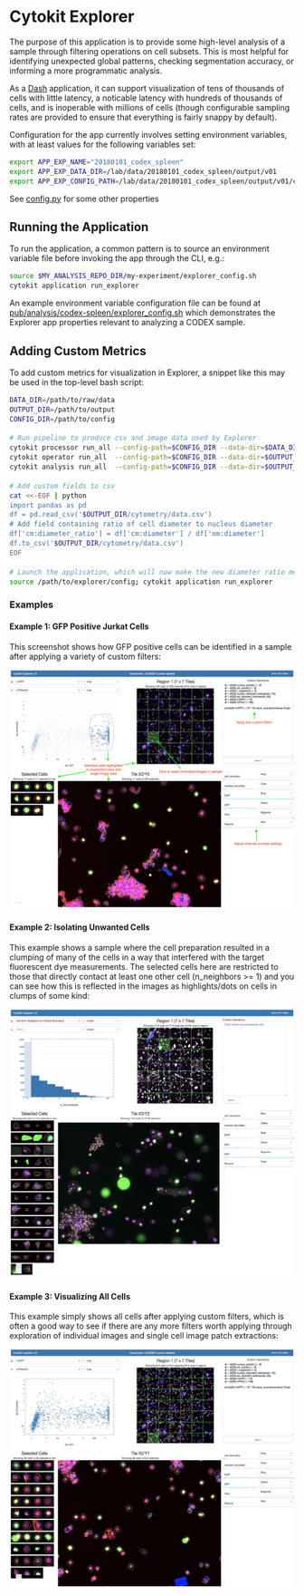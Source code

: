 # Cytokit Explorer

The purpose of this application is to provide some high-level analysis of a sample through 
filtering operations on cell subsets.  This is most helpful for identifying unexpected global patterns, 
checking segmentation accuracy, or informing a more programmatic analysis.

As a [Dash](https://plot.ly/products/dash/) application, it can support visualization of tens of 
thousands of cells with little latency, a noticable latency with hundreds of thousands of cells, and
is inoperable with millions of cells (though configurable sampling rates are provided to ensure
that everything is fairly snappy by default).

Configuration for the app currently involves setting environment variables, with at least values for the following variables set:

```bash
export APP_EXP_NAME="20180101_codex_spleen"
export APP_EXP_DATA_DIR=/lab/data/20180101_codex_spleen/output/v01
export APP_EXP_CONFIG_PATH=/lab/data/20180101_codex_spleen/output/v01/config
```

See [config.py](https://github.com/hammerlab/cytokit/blob/54d56880413f1a89000056a1f2b9af1c590cf43e/python/applications/cytokit_app/explorer/config.py) for some other properties

## Running the Application

To run the application, a common pattern is to source an environment variable file before invoking the app through the CLI, e.g.:

```bash
source $MY_ANALYSIS_REPO_DIR/my-experiment/explorer_config.sh
cytokit application run_explorer
```

An example environment variable configuration file can be found at [pub/analysis/codex-spleen/explorer_config.sh](../../../../pub/analysis/codex-spleen/explorer_config.sh) which demonstrates the Explorer app properties relevant to analyzing a CODEX sample.

## Adding Custom Metrics

To add custom metrics for visualization in Explorer, a snippet like this may be used in the top-level bash script:

```bash
DATA_DIR=/path/to/raw/data
OUTPUT_DIR=/path/to/output
CONFIG_DIR=/path/to/config

# Run pipeline to produce csv and image data used by Explorer
cytokit processor run_all --config-path=$CONFIG_DIR --data-dir=$DATA_DIR --output-dir=$OUTPUT_DIR
cytokit operator run_all  --config-path=$CONFIG_DIR --data-dir=$OUTPUT_DIR 
cytokit analysis run_all  --config-path=$CONFIG_DIR --data-dir=$OUTPUT_DIR 

# Add custom fields to csv
cat <<-EOF | python
import pandas as pd
df = pd.read_csv('$OUTPUT_DIR/cytometry/data.csv')
# Add field containing ratio of cell diameter to nucleus diameter
df['cm:diameter_ratio'] = df['cm:diameter'] / df['nm:diameter']
df.to_csv('$OUTPUT_DIR/cytometry/data.csv')
EOF

# Launch the application, which will now make the new diameter ratio metric available
source /path/to/explorer/config; cytokit application run_explorer
```
    
### Examples

#### Example 1: GFP Positive Jurkat Cells

This screenshot shows how GFP positive cells can be identified in a sample after applying a variety of custom 
filters:

![GFP_Pos_Example](../../../../docs/images/explorer_gfp_pos_image.jpg)

#### Example 2: Isolating Unwanted Cells

This example shows a sample where the cell preparation resulted in a clumping of many of the cells in a way 
that interfered with the target fluorescent dye measurements.  The selected cells here are restricted to 
those that directly contact at least one other cell (n_neighbors >= 1) and you can see how this is reflected 
in the images as highlights/dots on cells in clumps of some kind:

![Clump_Example](../../../../docs/images/explorer_clump_gate.jpg)


#### Example 3: Visualizing All Cells

This example simply shows all cells after applying custom filters, which is often a good way to see if 
there are any more filters worth applying through exploration of individual images and single cell
image patch extractions:

![Clump_Example](../../../../docs/images/explorer_all_cells.jpg)
